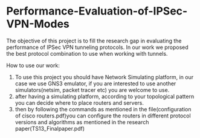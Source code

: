 # Performance-Evaluation-of-IPSec-VPN-Modes
The objective of this project is to fill the research gap in evaluating the performance of IPSec VPN tunneling protocols. In our work we proposed the best protocol combination to use when working with tunnels.

How to use our work:

1. To use this project you should have Network Simulating platform, in our case we use GNS3 emulator, if you are interested to use another simulators(netsim, packet tracer etc) you are welcome to use.
2. after having a simulating platform, according to your topological pattern you can decide where to place routers and servers.
3. then by following the commands as mentioned in the file(configuration of cisco routers.pdf)you can configure the routers in different protocol versions and algorithms as mentioned in the research paper(TS13_Finalpaper.pdf)

